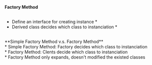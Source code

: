 **Factory Method** <br/>
<br/>
* Define an interface for creating instance *<br/>
* Derived class decides which class to instanciation *<br/>
<br/>
**Simple Factory Method v.s. Factory Method**<br/>
* Simple Factory Method: Factory decides which class to instanciation<br/>
* Factory Method: Clents decide which class to instanciation<br/>
* Factory Method only expands, doesn't modified the existed classes<br/>

